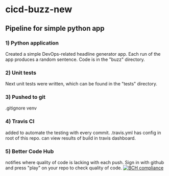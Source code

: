 # cicd-buzz-new

## Pipeline for simple python app

### 1) Python application
Created a simple DevOps-related headline generator app.
Each run of the app produces a random sentence. Code is in the "buzz" directory.

### 2) Unit tests
Next unit tests were written, which can be found in the "tests" directory.

### 3) Pushed to git
.gitignore venv

### 4) Travis CI
added to automate the testing with every commit. 
.travis.yml has config in root of this repo.
can view results of build in travis dashboard.

### 5) Better Code Hub
notifies where quality of code is lacking with each push.
Sign in with github and press "play" on your repo to check quality of code.
[![BCH compliance](https://bettercodehub.com/edge/badge/immanuelpotter/cicd-buzz-new?branch=master)](https://bettercodehub.com/)
